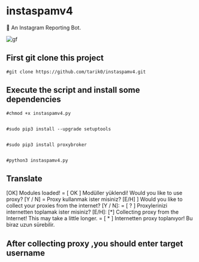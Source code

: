 # instaspamv4
🤖 An Instagram Reporting Bot.


![gf](https://raw.githubusercontent.com/tarik0/instaspamv4/master/ezgif.com-video-to-gif.gif)

## First git clone this project 

```
#git clone https://github.com/tarik0/instaspamv4.git

```
## Execute the script and install some dependencies
```
#chmod +x instaspamv4.py 


#sudo pip3 install --upgrade setuptools


#sudo pip3 install proxybroker


#python3 instaspamv4.py

```

## Translate


[OK] Modules loaded!  =  [ OK ] Modüller yüklendi!
Would you like to use proxy? [Y / N]  = Proxy kullanmak ister misiniz? [E/H]
] Would you like to collect your proxies from the internet? [Y / N]: = [ ? ] Proxylerinizi internetten toplamak ister misiniz? [E/H]: 
[*] Collecting proxy from the Internet! This may take a little longer. = [ * ] Internetten proxy toplanıyor! Bu biraz uzun sürebilir.

## After collecting proxy ,you should enter target username
